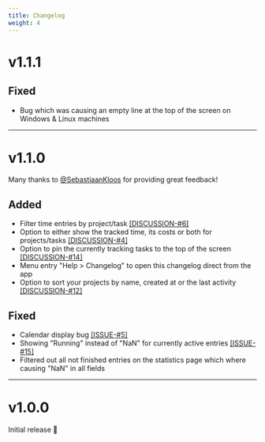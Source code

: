 ```yaml
---
title: Changelog 
weight: 4
---
```


# v1.1.1

## Fixed

- Bug which was causing an empty line at the top of the screen on Windows & Linux machines

---

# v1.1.0

Many thanks to [@SebastiaanKloos](https://twitter.com/SebastiaanKloos) for providing great feedback!

## Added

- Filter time entries by project/task [[DISCUSSION-#6]](https://github.com/schmidfelix/timey/discussions/6)
- Option to either show the tracked time, its costs or both for
  projects/tasks [[DISCUSSION-#4]](https://github.com/schmidfelix/timey/discussions/4)
- Option to pin the currently tracking tasks to the top of the
  screen [[DISCUSSION-#14]](https://github.com/schmidfelix/timey/discussions/14)
- Menu entry "Help > Changelog" to open this changelog direct from the app
- Option to sort your projects by name, created at or the last activity [[DISCUSSION-#12]](https://github.com/schmidfelix/timey/discussions/12)

## Fixed

- Calendar display bug [[ISSUE-#5]](https://github.com/schmidfelix/timey/issues/5)
- Showing "Running" instead of "NaN" for currently active
  entries [[ISSUE-#15]](https://github.com/schmidfelix/timey/issues/15)
- Filtered out all not finished entries on the statistics page which where causing "NaN" in all fields

---

# v1.0.0

Initial release 🚀
